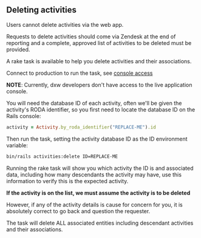 ## Deleting activities
Users cannot delete activities via the web app.

Requests to delete activities should come via Zendesk at the end of reporting
and a complete, approved list of activities to be deleted must be provided.

A rake task is available to help you delete activities and their associations.

Connect to production to run the task, see [console access](./console-access.md)

**NOTE**: Currently, dxw developers don't have access to the live application console.

You will need the database ID of each activity, often we'll be given the activity's 
RODA identifier, so you first need to locate the database ID on the Rails console:

```ruby
activity = Activity.by_roda_identifier("REPLACE-ME").id
```

Then run the task, setting the activity database ID as the ID environment
variable:

```bash
bin/rails activities:delete ID=REPLACE-ME
```

Running the rake task will show you which activity the ID is and associated
data, including how many descendants the activity may have, use this
information to verify this is the expected activity.

**If the activity is on the list, we must assume the activity is to be deleted**

However, if any of the activity details is cause for concern for you, it is
absolutely correct to go back and question the requester.

The task will delete ALL associated entities including descendant activities and
their associations.

